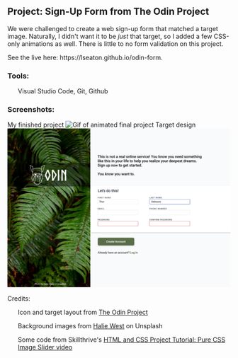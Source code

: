 <h2>Project: Sign-Up Form from The Odin Project</h2>
<p>We were challenged to create a web sign-up form that matched a target image. Naturally, I didn't want it to be <em>just</em> that target, so I added a few CSS-only animations as well. There is little to no form validation on this project.</p>
<p>See the live here: https://lseaton.github.io/odin-form.</p>
<h3>Tools:</h3>
<ul>Visual Studio Code, Git, Github</ul>
<h3>Screenshots:</h3>
My finished project
<img src="./img/odin-form-animations.gif" alt="Gif of animated final project" width="600px" />
Target design
<img src="./img/target-layout.png" alt="Screenshot of target layout" width="600px">
<p>Credits:</p>
<ul>Icon and target layout from <a target="_blank" href="https://www.theodinproject.com/">The Odin Project</a></ul>
<ul>Background images from <a target="_blank" href="https://unsplash.com/@haliewestphoto">Halie West</a> on Unsplash</ul>
<ul>Some code from Skillthrive's <a target="_blank" href="https://www.youtube.com/watch?v=McPdzhLRzCg">HTML and CSS Project Tutorial: Pure CSS Image Slider video</a></ul>
